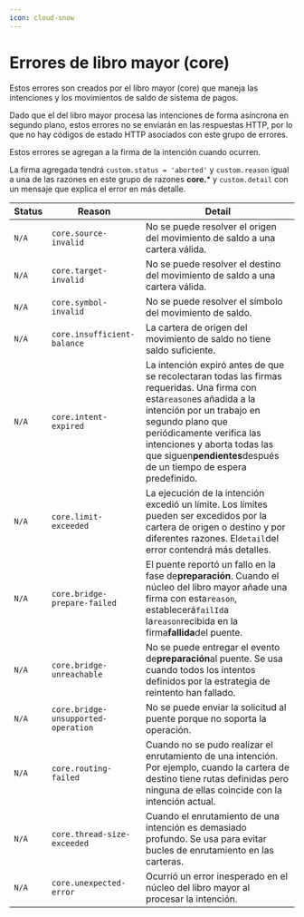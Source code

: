 ```yaml
---
icon: cloud-snow
---
```


# Errores de libro mayor (core)

Estos errores son creados por el libro mayor (core) que maneja las intenciones y los movimientos de saldo de sistema de pagos.&#x20;

Dado que el  del libro mayor procesa las intenciones de forma asíncrona en segundo plano, estos errores no se enviarán en las respuestas HTTP, por lo que no hay códigos de estado HTTP asociados con este grupo de errores.

Estos errores se agregan a la firma de la intención cuando ocurren.&#x20;

La firma agregada tendrá `custom.status = 'aborted'` y `custom.reason` igual a una de las razones en este grupo de razones **core.**\* y `custom.detail` con un mensaje que explica el error en más detalle.



| Status | Reason                              | Detail                                                                                                                                                                                                                                                                                               |
| ------ | ----------------------------------- | ---------------------------------------------------------------------------------------------------------------------------------------------------------------------------------------------------------------------------------------------------------------------------------------------------- |
| `N/A`  | `core.source-invalid`               | No se puede resolver el origen del movimiento de saldo a una cartera válida.                                                                                                                                                                                                                         |
| `N/A`  | `core.target-invalid`               | No se puede resolver el destino del movimiento de saldo a una cartera válida.                                                                                                                                                                                                                        |
| `N/A`  | `core.symbol-invalid`               | No se puede resolver el símbolo del movimiento de saldo.                                                                                                                                                                                                                                             |
| `N/A`  | `core.insufficient-balance`         | La cartera de origen del movimiento de saldo no tiene saldo suficiente.                                                                                                                                                                                                                              |
| `N/A`  | `core.intent-expired`               | La intención expiró antes de que se recolectaran todas las firmas requeridas. Una firma con esta`reason`es añadida a la intención por un trabajo en segundo plano que periódicamente verifica las intenciones y aborta todas las que siguen**pendientes**después de un tiempo de espera predefinido. |
| `N/A`  | `core.limit-exceeded`               | La ejecución de la intención excedió un límite. Los límites pueden ser excedidos por la cartera de origen o destino y por diferentes razones. El`detail`del error contendrá más detalles.                                                                                                            |
| `N/A`  | `core.bridge-prepare-failed`        | El puente reportó un fallo en la fase de**preparación**. Cuando el núcleo del libro mayor añade una firma con esta`reason`, establecerá`failId`a la`reason`recibida en la firma**fallida**del puente.                                                                                                |
| `N/A`  | `core.bridge-unreachable`           | No se puede entregar el evento de**preparación**al puente. Se usa cuando todos los intentos definidos por la estrategia de reintento han fallado.                                                                                                                                                    |
| `N/A`  | `core.bridge-unsupported-operation` | No se puede enviar la solicitud al puente porque no soporta la operación.                                                                                                                                                                                                                            |
| `N/A`  | `core.routing-failed`               | Cuando no se pudo realizar el enrutamiento de una intención. Por ejemplo, cuando la cartera de destino tiene rutas definidas pero ninguna de ellas coincide con la intención actual.                                                                                                                 |
| `N/A`  | `core.thread-size-exceeded`         | Cuando el enrutamiento de una intención es demasiado profundo. Se usa para evitar bucles de enrutamiento en las carteras.                                                                                                                                                                            |
| `N/A`  | `core.unexpected-error`             | Ocurrió un error inesperado en el núcleo del libro mayor al procesar la intención.                                                                                                                                                                                                                   |
